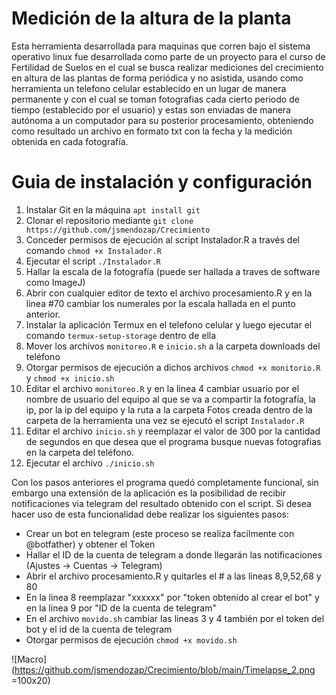 # Medición de la altura de la planta

Esta herramienta desarrollada para maquinas que corren bajo el sistema operativo linux fue desarrollada como parte de un proyecto para el curso de Fertilidad de Suelos en el cual se busca realizar mediciones del crecimiento en altura de las plantas de forma periódica y no asistida, usando como herramienta un telefono celular establecido en un lugar de manera permanente y con el cual se toman fotografias cada cierto periodo de tiempo (establecido por el usuario) y estas son enviadas de manera autónoma a un computador para su posterior procesamiento, obteniendo como resultado un archivo en formato txt con la fecha y la medición obtenida en cada fotografía.

# Guia de instalación y configuración

1. Instalar Git en la máquina `apt install git`
2. Clonar el repositorio  mediante `git clone https://github.com/jsmendozap/Crecimiento`
3. Conceder permisos de ejecución al script Instalador.R a través del comando `chmod +x Instalador.R` 
4. Ejecutar el script `./Instalador.R`
5. Hallar la escala de la fotografía (puede ser hallada a traves de software como ImageJ)
6. Abrir con cualquier editor de texto el archivo procesamiento.R y en la linea #70 cambiar los numerales por la escala hallada en el punto anterior.
7. Instalar la aplicación Termux en el telefono celular y luego ejecutar el comando `termux-setup-storage` dentro de ella 
8. Mover los archivos `monitoreo.R` e `inicio.sh` a la carpeta downloads del teléfono
9. Otorgar permisos de ejecución a dichos archivos `chmod +x monitorio.R` y  `chmod +x inicio.sh`
10. Editar el archivo `monitoreo.R` y en la linea 4 cambiar usuario por el nombre de usuario del equipo al que se va a compartir la fotografía, la ip, por la ip del equipo y la ruta a la carpeta Fotos creada dentro de la carpeta de la herramienta una vez se ejecutó el script `Instalador.R`
11. Editar el archivo `inicio.sh` y reemplazar el valor de 300 por la cantidad de segundos en que desea que el programa busque nuevas fotografias en la carpeta del teléfono.
12. Ejecutar el archivo `./inicio.sh`

Con los pasos anteriores el programa quedó completamente funcional, sin embargo una extensión de la aplicación es la posibilidad de recibir notificaciones via telegram del resultado obtenido con el script. Si desea hacer uso de esta funcionalidad debe realizar los siguientes pasos:

* Crear un bot en telegram (este proceso se realiza facilmente con @botfather) y obtener el Token
* Hallar el ID de la cuenta de telegram a donde llegarán las notificaciones (Ajustes -> Cuentas -> Telegram)
* Abrir el archivo procesamiento.R y quitarles el # a las lineas 8,9,52,68 y 80
* En la linea 8 reemplazar "xxxxxx" por "token obtenido al crear el bot" y en la linea 9 por "ID de la cuenta de telegram"
* En el archivo `movido.sh` cambiar las lineas 3 y 4 también por el token del bot y el id de la cuenta de telegram
* Otorgar permisos de ejecución `chmod +x movido.sh`

![Macro](https://github.com/jsmendozap/Crecimiento/blob/main/Timelapse_2.png =100x20)
